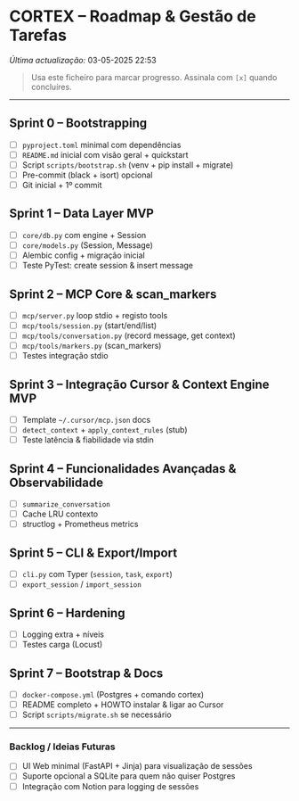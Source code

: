 # CORTEX – Roadmap & Gestão de Tarefas

*Última actualização:* 03-05-2025 22:53

> Usa este ficheiro para marcar progresso. Assinala com `[x]` quando concluíres.

---

## Sprint 0 – Bootstrapping
- [ ] `pyproject.toml` minimal com dependências
- [ ] `README.md` inicial com visão geral + quickstart
- [ ] Script `scripts/bootstrap.sh` (venv + pip install + migrate)
- [ ] Pre-commit (black + isort) opcional
- [ ] Git inicial + 1º commit

## Sprint 1 – Data Layer MVP
- [ ] `core/db.py` com engine + Session
- [ ] `core/models.py` (Session, Message)
- [ ] Alembic config + migração inicial
- [ ] Teste PyTest: create session & insert message

## Sprint 2 – MCP Core & scan_markers
- [ ] `mcp/server.py` loop stdio + registo tools
- [ ] `mcp/tools/session.py` (start/end/list)
- [ ] `mcp/tools/conversation.py` (record message, get context)
- [ ] `mcp/tools/markers.py` (scan_markers)
- [ ] Testes integração stdio

## Sprint 3 – Integração Cursor & Context Engine MVP
- [ ] Template `~/.cursor/mcp.json` docs
- [ ] `detect_context` + `apply_context_rules` (stub)
- [ ] Teste latência & fiabilidade via stdin

## Sprint 4 – Funcionalidades Avançadas & Observabilidade
- [ ] `summarize_conversation`
- [ ] Cache LRU contexto
- [ ] structlog + Prometheus metrics

## Sprint 5 – CLI & Export/Import
- [ ] `cli.py` com Typer (`session`, `task`, `export`)
- [ ] `export_session` / `import_session`

## Sprint 6 – Hardening
- [ ] Logging extra + níveis
- [ ] Testes carga (Locust)

## Sprint 7 – Bootstrap & Docs
- [ ] `docker-compose.yml` (Postgres + comando cortex)
- [ ] README completo + HOWTO instalar & ligar ao Cursor
- [ ] Script `scripts/migrate.sh` se necessário

---

### Backlog / Ideias Futuras
- [ ] UI Web minimal (FastAPI + Jinja) para visualização de sessões
- [ ] Suporte opcional a SQLite para quem não quiser Postgres
- [ ] Integração com Notion para logging de sessões 